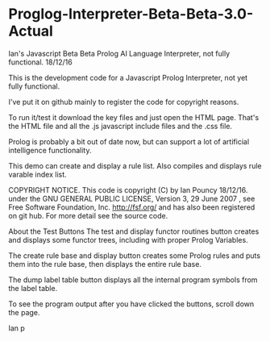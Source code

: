 # Proglog-Interpreter-Beta-Beta-3.0-Actual

Ian's Javascript Beta Beta Prolog AI Language Interpreter, not fully functional.
18/12/16

This is the development code for a Javascript Prolog Interpreter, not yet fully functional. 

I've put it on github mainly to register the code for copyright reasons.

To run it/test it download the key files and just open the HTML page. 
That's the HTML file and all the .js javascript include files and the .css file.

Prolog is probably a bit out of date now, but can support a lot of artificial intelligence functionality.

This demo can create and display a rule list. Also compiles and displays rule varable index list. 

COPYRIGHT NOTICE. This code is copyright (C) by Ian Pouncy 18/12/16. under the GNU GENERAL PUBLIC LICENSE, Version 3, 29 June 2007 , see Free Software Foundation, Inc. http://fsf.org/ and has also been registered on git hub. For more detail see the source code.

About the Test Buttons 
The test and display functor routines button creates and displays some functor trees, including with proper Prolog Variables.

The create rule base and display button creates some Prolog rules and puts them into the rule base, then displays the entire rule base. 

The dump label table button displays all the internal program symbols from the label table.

To see the program output after you have clicked the buttons, scroll down the page.

Ian p
